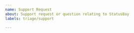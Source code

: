 ```yaml
---
name: Support Request
about: Support request or question relating to StatusBay
labels: triage/support

---
```


<!--
STOP -- PLEASE READ!

GitHub is not the right place for support requests.

If you're looking for help, check our [docs](https://github.com/similarweb/statusbay#documentation--guides).

If the matter is security related, please disclose it privately via transformers@similarweb.com.
-->